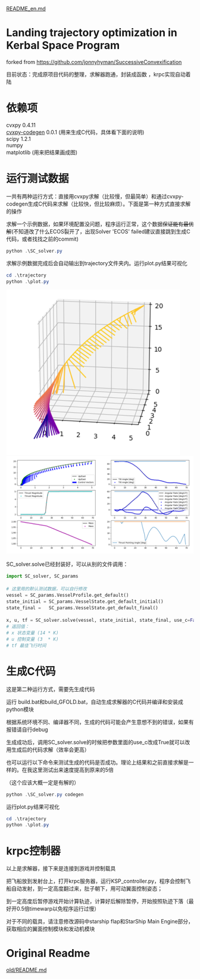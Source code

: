 
[README_en.md](README_en.md)

# Landing trajectory optimization in Kerbal Space Program
forked from https://github.com/jonnyhyman/SuccessiveConvexification

目前状态：完成原项目代码的整理，求解器跑通，封装成函数  ，krpc实现自动着陆


# 依赖项
cvxpy                    0.4.11  
[cvxpy-codegen](https://github.com/moehle/cvxpy_codegen)            0.0.1  (用来生成C代码，具体看下面的说明)  
scipy                   1.2.1  
numpy  
matplotlib (用来把结果画成图)  

# 运行测试数据

一共有两种运行方式：直接用cvxpy求解（比较慢，但最简单）和通过cvxpy-codegen生成C代码来求解（比较快，但比较麻烦）。下面是第一种方式直接求解的操作

求解一个示例数据，如果环境配置没问题，程序运行正常，这个数据~~保证能有最优解~~(不知道改了什么ECOS裂开了，出现Solver 'ECOS' failed建议直接跳到生成C代码，或者找找之前的commit)
``` powershell
python .\SC_solver.py
```

求解示例数据完成后会自动输出到trajectory文件夹内。运行plot.py结果可视化
``` powershell
cd .\trajectory
python .\plot.py
```

![tr1](img/trajectory1.png)
![tr2](img/trajectory2.png)

SC_solver.solve已经封装好，可以从别的文件调用：
```python
import SC_solver, SC_params

# 这里用的默认测试数据，可以自行修改
vessel = SC_params.VesselProfile.get_default()
state_initial = SC_params.VesselState.get_default_initial()
state_final =   SC_params.VesselState.get_default_final()

x, u, tf = SC_solver.solve(vessel, state_initial, state_final, use_c=False, verbose=False)
# 返回值：
# x 状态变量 (14 * K)
# u 控制变量 (3  * K)
# tf 最佳飞行时间

```

# 生成C代码

这是第二种运行方式，需要先生成代码

运行 build.bat和build_GFOLD.bat，自动生成求解器的C代码并编译和安装成python模块 

根据系统环境不同、编译器不同，生成的代码可能会产生意想不到的错误，如果有报错请自行debug 

生成成功后，调用SC_solver.solve的时候把参数里面的use_c改成True就可以改用生成后的代码求解（效率会更高）

也可以运行以下命令来测试生成的代码是否成功。理论上结果和之前直接求解是一样的。在我这里测试出来速度提高到原来的5倍

（这个应该大概一定是有解的）
``` powershell
python .\SC_solver.py codegen
```
运行plot.py结果可视化
``` powershell
cd .\trajectory
python .\plot.py
```

# krpc控制器

以上是求解器，接下来是连接到游戏并控制载具

把飞船放到发射台上，打开krpc服务器，运行KSP_controller.py，程序会控制飞船自动发射，到一定高度翻过来，肚子朝下，用可动翼面控制姿态；

到一定高度后暂停游戏开始计算轨迹，计算好后解除暂停，开始按照轨迹下落（最好开0.5倍timewarp以免程序运行过慢）

对于不同的载具，请注意修改源码中starship flap和StarShip Main Engine部分，获取相应的翼面控制模块和发动机模块

# Original Readme

[old/README.md](old/README.md)
